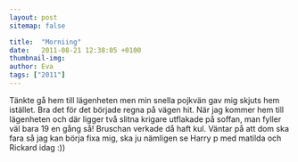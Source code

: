 ```yaml
---
layout: post
sitemap: false

title:  "Morniing"
date:   2011-08-21 12:38:05 +0100
thumbnail-img: 
author: Eva
tags: ["2011"]
---
```


 Tänkte gå hem till lägenheten men min snella pojkvän gav mig skjuts hem istället. Bra det för det började regna på vägen hit. När jag kommer hem till lägenheten och där ligger två slitna krigare utflakade på soffan, man fyller väl bara 19 en gång så! Bruschan verkade då haft kul. Väntar på att dom ska fara så jag kan börja fixa mig, ska ju nämligen se Harry p med matilda och Rickard idag :))

